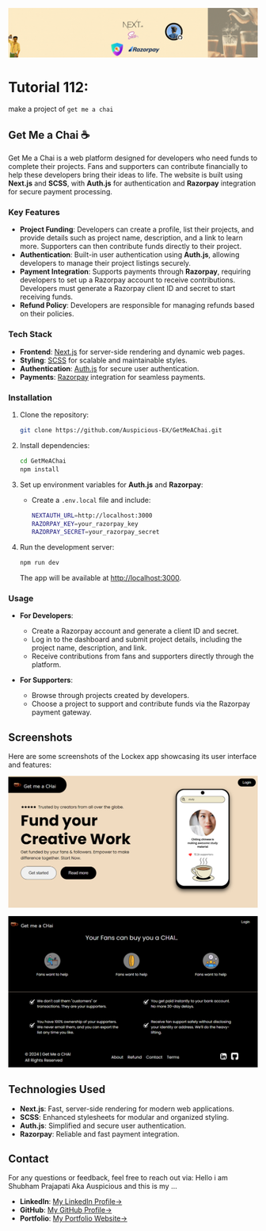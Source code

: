 [![MasterHead](https://github.com/Auspicious-EX/DailyWebDev/blob/main/Day%20112/get-me-a-chai/IMG/banner.gif?raw=true)](https://github.com/Auspicious-EX/DailyWebDev)

# Tutorial 112: 
make a project of `get me a chai`
## Get Me a Chai ☕

Get Me a Chai is a web platform designed for developers who need funds to complete their projects. Fans and supporters can contribute financially to help these developers bring their ideas to life. The website is built using **Next.js** and **SCSS**, with **Auth.js** for authentication and **Razorpay** integration for secure payment processing.

### Key Features

- **Project Funding**: Developers can create a profile, list their projects, and provide details such as project name, description, and a link to learn more. Supporters can then contribute funds directly to their project.
- **Authentication**: Built-in user authentication using **Auth.js**, allowing developers to manage their project listings securely.
- **Payment Integration**: Supports payments through **Razorpay**, requiring developers to set up a Razorpay account to receive contributions. Developers must generate a Razorpay client ID and secret to start receiving funds.
- **Refund Policy**: Developers are responsible for managing refunds based on their policies.

### Tech Stack

- **Frontend**: [Next.js](https://nextjs.org/) for server-side rendering and dynamic web pages.
- **Styling**: [SCSS](https://sass-lang.com/) for scalable and maintainable styles.
- **Authentication**: [Auth.js](https://authjs.dev/) for secure user authentication.
- **Payments**: [Razorpay](https://razorpay.com/) integration for seamless payments.

### Installation

1. Clone the repository:
   ```bash
   git clone https://github.com/Auspicious-EX/GetMeAChai.git
   ```

2. Install dependencies:
   ```bash
   cd GetMeAChai
   npm install
   ```

3. Set up environment variables for **Auth.js** and **Razorpay**:
   - Create a `.env.local` file and include:
     ```bash
     NEXTAUTH_URL=http://localhost:3000
     RAZORPAY_KEY=your_razorpay_key
     RAZORPAY_SECRET=your_razorpay_secret
     ```

4. Run the development server:
   ```bash
   npm run dev
   ```

   The app will be available at [http://localhost:3000](http://localhost:3000).

### Usage

- **For Developers**:
  - Create a Razorpay account and generate a client ID and secret.
  - Log in to the dashboard and submit project details, including the project name, description, and link.
  - Receive contributions from fans and supporters directly through the platform.

- **For Supporters**:
  - Browse through projects created by developers.
  - Choose a project to support and contribute funds via the Razorpay payment gateway.


## Screenshots

Here are some screenshots of the Lockex app showcasing its user interface and features:


   ![Homepage](https://github.com/Auspicious-EX/DailyWebDev/blob/main/Day%20112/get-me-a-chai/IMG/2.png?raw=true)

   ![Credential Management](https://github.com/Auspicious-EX/DailyWebDev/blob/main/Day%20112/get-me-a-chai/IMG/1.png?raw=true)

## Technologies Used

- **Next.js**: Fast, server-side rendering for modern web applications.
- **SCSS**: Enhanced stylesheets for modular and organized styling.
- **Auth.js**: Simplified and secure user authentication.
- **Razorpay**: Reliable and fast payment integration.

## Contact

For any questions or feedback, feel free to reach out via:
Hello i am Shubham Prajapati Aka Auspicious and this is my ...

- **LinkedIn**: [My LinkedIn Profile->](https://www.linkedin.com/in/shubham-prajapati-b1051a246/)
- **GitHub**: [My GitHub Profile->](https://github.com/Auspicious-EX)
- **Portfolio**: [My Portfolio Website->](https://auspicious.me)

